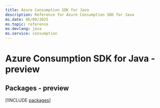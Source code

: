 ```yaml
---
title: Azure Consumption SDK for Java
description: Reference for Azure Consumption SDK for Java
ms.date: 06/09/2025
ms.topic: reference
ms.devlang: java
ms.service: consumption
---
```

# Azure Consumption SDK for Java - preview
## Packages - preview
[!INCLUDE [packages](consumption-index.md)]
